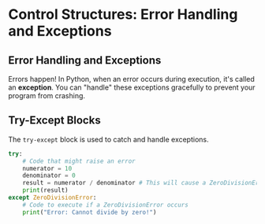 
# Control Structures: Error Handling and Exceptions

## Error Handling and Exceptions

Errors happen! In Python, when an error occurs during execution, it's called an **exception**. You can "handle" these exceptions gracefully to prevent your program from crashing.

## Try-Except Blocks

The `try-except` block is used to catch and handle exceptions.

```python
try:
    # Code that might raise an error
    numerator = 10
    denominator = 0
    result = numerator / denominator # This will cause a ZeroDivisionError
    print(result)
except ZeroDivisionError:
    # Code to execute if a ZeroDivisionError occurs
    print("Error: Cannot divide by zero!")
